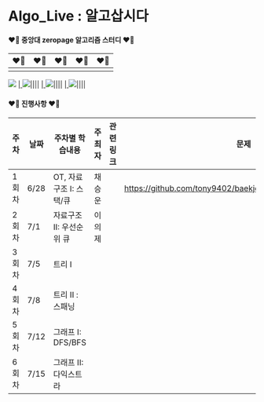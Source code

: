 # Algo_Live : 알고삽시다

#### ❤️‍🔥 중앙대 zeropage 알고리즘 스터디 ❤️‍🔥

|❤️‍🔥|❤️‍🔥|❤️‍🔥|❤️‍🔥|❤️‍🔥|
|-|-|-|-|-|
|<a href="https://solved.ac/euije">
<img src="https://mazassumnida.wtf/api/v2/generate_badge?boj=euije"></a>
|<a href="https://solved.ac/realisshomyang">
<img src="https://mazassumnida.wtf/api/v2/generate_badge?boj=realisshomyang"></a>||||
|<a href="https://solved.ac/winluck">
<img src="https://mazassumnida.wtf/api/v2/generate_badge?boj=winluck"></a>||||
|<a href="https://solved.ac/realisshomyang">
<img src="https://mazassumnida.wtf/api/v2/generate_badge?boj=realisshomyang"></a>||||



#### ❤️‍🔥 진행사항 ❤️‍🔥

| 주차 | 날짜 | 주차별 학습내용 | 주최자 | 관련 링크 | 문제 |
|-|-|-|-|-|-|
| 1회차 |6/28| OT, 자료구조 I: 스택/큐 | 채승운 || https://github.com/tony9402/baekjoon/tree/main/data_structure | |
| 2회차 |7/1| 자료구조 II: 우선순위 큐 | 이의제 | | ||
| 3회차 |7/5| 트리 I | | | |
| 4회차 |7/8| 트리 II : 스패닝 | | | |
| 5회차 |7/12| 그래프 I: DFS/BFS | | | | |
| 6회차 |7/15| 그래프 II: 다익스트라 | | | | |

